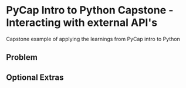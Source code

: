 # PyCap Intro to Python Capstone - Interacting with external API's

Capstone example of applying the learnings from PyCap intro to Python

## Problem

<problem statement>

## Optional Extras

<additional problem statements>